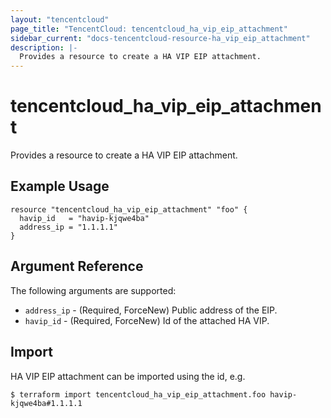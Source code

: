 ```yaml
---
layout: "tencentcloud"
page_title: "TencentCloud: tencentcloud_ha_vip_eip_attachment"
sidebar_current: "docs-tencentcloud-resource-ha_vip_eip_attachment"
description: |-
  Provides a resource to create a HA VIP EIP attachment.
---
```


# tencentcloud_ha_vip_eip_attachment

Provides a resource to create a HA VIP EIP attachment.

## Example Usage

```hcl
resource "tencentcloud_ha_vip_eip_attachment" "foo" {
  havip_id   = "havip-kjqwe4ba"
  address_ip = "1.1.1.1"
}
```

## Argument Reference

The following arguments are supported:

* `address_ip` - (Required, ForceNew) Public address of the EIP.
* `havip_id` - (Required, ForceNew) Id of the attached HA VIP.


## Import

HA VIP EIP attachment can be imported using the id, e.g.

```
$ terraform import tencentcloud_ha_vip_eip_attachment.foo havip-kjqwe4ba#1.1.1.1
```


